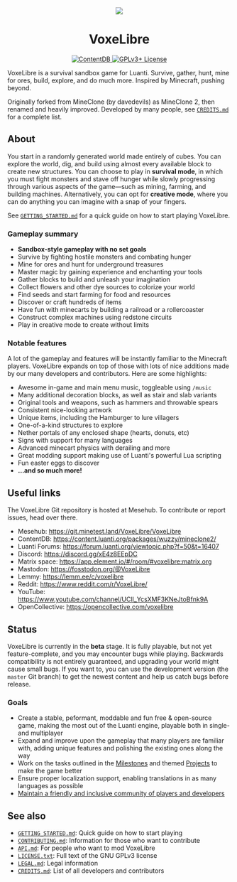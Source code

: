 <div align="center">
<img src="/VoxeLibre/VoxeLibre/raw/branch/master/menu/icon.png">
<h1>VoxeLibre</h1>
<a href="https://content.luanti.org/packages/Wuzzy/mineclone2/">
	<img src="https://content.luanti.org/packages/Wuzzy/mineclone2/shields/downloads/" alt="ContentDB">
</a>
<a href="https://www.gnu.org/copyleft/gpl.html">
	<img src="https://img.shields.io/badge/License-GPLv3+-blue.svg" alt="GPLv3+ License">
</a>
</div>

VoxeLibre is a survival sandbox game for Luanti. Survive, gather, hunt, mine for ores,
build, explore, and do much more. Inspired by Minecraft, pushing beyond.

Originally forked from MineClone (by davedevils) as MineClone 2, then renamed
and heavily improved. Developed by many people, see
[`CREDITS.md`](CREDITS.md) for a complete list.


## About

You start in a randomly generated world made entirely of cubes. You can explore
the world, dig, and build using almost every available block to create new
structures. You can choose to play in **survival mode**, in which you must fight
monsters and stave off hunger while slowly progressing through various aspects
of the game—such as mining, farming, and building machines. Alternatively, you
can opt for **creative mode**, where you can do anything you can imagine with a
snap of your fingers.

See [`GETTING_STARTED.md`](GETTING_STARTED.md) for a quick guide on how to start
playing VoxeLibre.

### Gameplay summary

* **Sandbox-style gameplay with no set goals**
* Survive by fighting hostile monsters and combating hunger
* Mine for ores and hunt for underground treasures
* Master magic by gaining experience and enchanting your tools
* Gather blocks to build and unleash your imagination
* Collect flowers and other dye sources to colorize your world
* Find seeds and start farming for food and resources
* Discover or craft hundreds of items
* Have fun with minecarts by building a railroad or a rollercoaster
* Construct complex machines using redstone circuits
* Play in creative mode to create without limits

### Notable features

A lot of the gameplay and features will be instantly familiar to the Minecraft
players. VoxeLibre expands on top of those with lots of nice additions made by
our many developers and contributors. Here are some highlights:

* Awesome in-game and main menu music, toggleable using `/music`
* Many additional decoration blocks, as well as stair and slab variants
* Original tools and weapons, such as hammers and throwable spears
* Consistent nice-looking artwork
* Unique items, including the Hamburger to lure villagers
* One-of-a-kind structures to explore
* Nether portals of any enclosed shape (hearts, donuts, etc)
* Signs with support for many languages
* Advanced minecart physics with derailing and more
* Great modding support making use of Luanti's powerful Lua scripting
* Fun easter eggs to discover
* **...and so much more!**


## Useful links

The VoxeLibre Git repository is hosted at Mesehub. To contribute or report
issues, head over there.

* Mesehub: <https://git.minetest.land/VoxeLibre/VoxeLibre>
* ContentDB: <https://content.luanti.org/packages/wuzzy/mineclone2/>
* Luanti Forums: <https://forum.luanti.org/viewtopic.php?f=50&t=16407>
* Discord: <https://discord.gg/xE4z8EEpDC>
* Matrix space: <https://app.element.io/#/room/#voxelibre:matrix.org>
* Mastodon: <https://fosstodon.org/@VoxeLibre>
* Lemmy: <https://lemm.ee/c/voxelibre>
* Reddit: <https://www.reddit.com/r/VoxeLibre/>
* YouTube: <https://www.youtube.com/channel/UClI_YcsXMF3KNeJtoBfnk9A>
* OpenCollective: <https://opencollective.com/voxelibre>


## Status

VoxeLibre is currently in the **beta** stage. It is fully playable, but not yet
feature-complete, and you may encounter bugs while playing. Backwards
compatibility is not entirely guaranteed, and upgrading your world might cause
small bugs. If you want to, you can use the development version (the `master`
Git branch) to get the newest content and help us catch bugs before release.

### Goals

* Create a stable, peformant, moddable and fun free & open-source game, making
  the most out of the Luanti engine, playable both in single- and multiplayer
* Expand and improve upon the gameplay that many players are familiar with,
  adding unique features and polishing the existing ones along the way
* Work on the tasks outlined in the [Milestones](/VoxeLibre/VoxeLibre/milestones)
  and themed [Projects](/VoxeLibre/VoxeLibre/projects) to make the game better
* Ensure proper localization support, enabling translations in as many languages
  as possible
* [Maintain a friendly and inclusive community of players and developers](CODE_OF_CONDUCT.md)


## See also

* [`GETTING_STARTED.md`](GETTING_STARTED.md): Quick guide on how to start
  playing
* [`CONTRIBUTING.md`](CONTRIBUTING.md): Information for those who want to contribute
* [`API.md`](API.md): For people who want to mod VoxeLibre
* [`LICENSE.txt`](LICENSE.txt): Full text of the GNU GPLv3 license
* [`LEGAL.md`](LEGAL.md): Legal information
* [`CREDITS.md`](CREDITS.md): List of all developers and contributors
